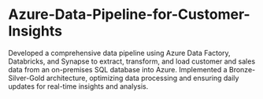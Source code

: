 # Azure-Data-Pipeline-for-Customer-Insights
Developed a comprehensive data pipeline using Azure Data Factory, Databricks, and Synapse to extract, transform, and load customer and sales data from an on-premises SQL database into Azure. Implemented a Bronze-Silver-Gold architecture, optimizing data processing and ensuring daily updates for real-time insights and analysis.
